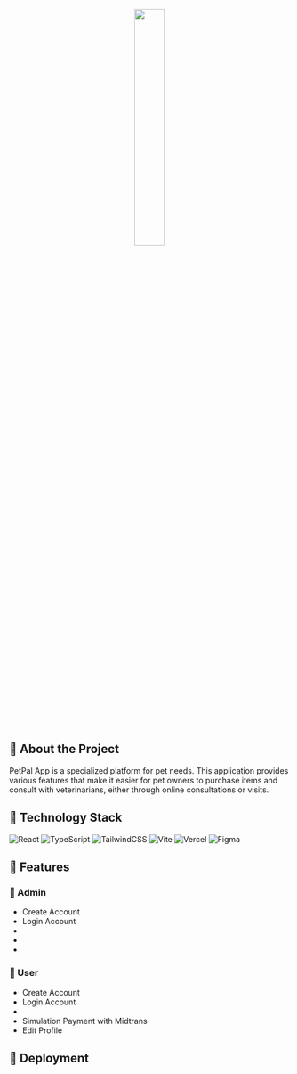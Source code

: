 <p align="center" width="100%">
    <img width="33%" src="public/" alt="">
</p>

## 📄 About the Project

PetPal App is a specialized platform for pet needs. This application provides various features that make it easier for pet owners to purchase items and consult with veterinarians, either through online consultations or visits.

## 🚀 Technology Stack

![React](https://img.shields.io/badge/react-%2320232a.svg?style=for-the-badge&logo=react&logoColor=%2361DAFB)
![TypeScript](https://img.shields.io/badge/typescript-%23007ACC.svg?style=for-the-badge&logo=typescript&logoColor=white)
![TailwindCSS](https://img.shields.io/badge/tailwindcss-%2338B2AC.svg?style=for-the-badge&logo=tailwind-css&logoColor=white)
![Vite](https://img.shields.io/badge/vite-%23646CFF.svg?style=for-the-badge&logo=vite&logoColor=white)
![Vercel](https://img.shields.io/badge/vercel-%23000000.svg?style=for-the-badge&logo=vercel&logoColor=white)
![Figma](https://img.shields.io/badge/figma-%23F24E1E.svg?style=for-the-badge&logo=figma&logoColor=white)

## 💎 Features

### 👤 Admin
- Create Account
- Login Account
- 
- 
- 

### 👥 User
- Create Account
- Login Account
- 
- Simulation Payment with Midtrans
- Edit Profile

## 🔗 Deployment

